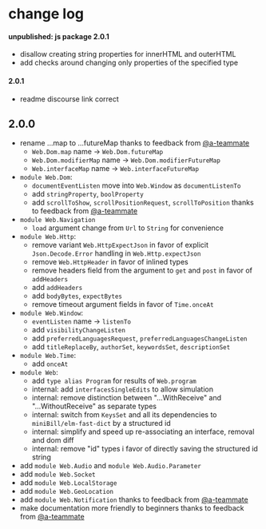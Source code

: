 # change log

#### unpublished: js package 2.0.1

  - disallow creating string properties for innerHTML and outerHTML
  - add checks around changing only properties of the specified type

#### 2.0.1

  - readme discourse link correct

## 2.0.0

  - rename ...map to ...futureMap thanks to feedback from [@a-teammate](https://github.com/a-teammate)
      - `Web.Dom.map` name → `Web.Dom.futureMap`
      - `Web.Dom.modifierMap` name → `Web.Dom.modifierFutureMap`
      - `Web.interfaceMap` name → `Web.interfaceFutureMap`
  - `module Web.Dom`:
      - `documentEventListen` move into `Web.Window` as `documentListenTo`
      - add `stringProperty`, `boolProperty`
      - add `scrollToShow`, `scrollPositionRequest`, `scrollToPosition` thanks to feedback from [@a-teammate](https://github.com/a-teammate)
  - `module Web.Navigation`
      - `load` argument change from `Url` to `String` for convenience
  - `module Web.Http`:
      - remove variant `Web.HttpExpectJson` in favor of explicit `Json.Decode.Error` handling in `Web.Http.expectJson`
      - remove `Web.HttpHeader` in favor of inlined types
      - remove headers field from the argument to `get` and `post` in favor of `addHeaders`
      - add `addHeaders`
      - add `bodyBytes`, `expectBytes`
      - remove timeout argument fields in favor of `Time.onceAt`
  - `module Web.Window`:
      - `eventListen` name → `listenTo`
      - add `visibilityChangeListen`
      - add `preferredLanguagesRequest`, `preferredLanguagesChangeListen`
      - add `titleReplaceBy`, `authorSet`, `keywordsSet`, `descriptionSet`
  - `module Web.Time`:
      - add `onceAt`
  - `module Web`:
      - add `type alias Program` for results of `Web.program`
      - internal: add `interfacesSingleEdits` to allow simulation
      - internal: remove distinction between "...WithReceive" and "...WithoutReceive" as separate types
      - internal: switch from `KeysSet` and all its dependencies to `miniBill/elm-fast-dict` by a structured id
      - internal: simplify and speed up re-associating an interface, removal and dom diff
      - internal: remove "id" types i favor of directly saving the structured id string
  - add `module Web.Audio` and `module Web.Audio.Parameter`
  - add `module Web.Socket`
  - add `module Web.LocalStorage`
  - add `module Web.GeoLocation`
  - add `module Web.Notification` thanks to feedback from [@a-teammate](https://github.com/a-teammate)
  - make documentation more friendly to beginners thanks to feedback from [@a-teammate](https://github.com/a-teammate)
